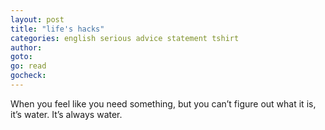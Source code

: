 ```yaml
---
layout: post
title: "life's hacks"
categories: english serious advice statement tshirt
author:
goto:
go: read
gocheck:
---
```

When you feel like you need something, but you can’t figure out what it is, it’s water. It’s always water.
